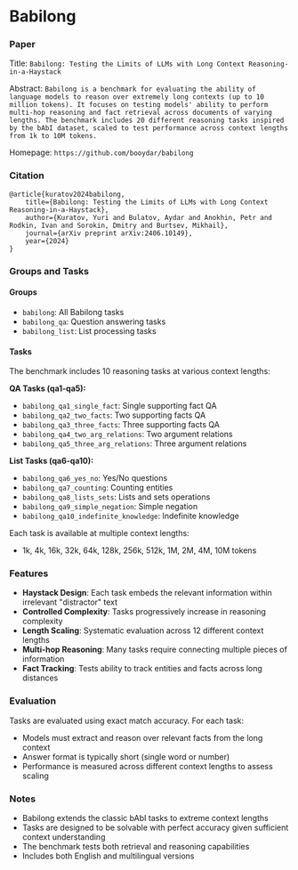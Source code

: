 # Babilong

### Paper

Title: `Babilong: Testing the Limits of LLMs with Long Context Reasoning-in-a-Haystack`

Abstract: `Babilong is a benchmark for evaluating the ability of language models to reason over extremely long contexts (up to 10 million tokens). It focuses on testing models' ability to perform multi-hop reasoning and fact retrieval across documents of varying lengths. The benchmark includes 20 different reasoning tasks inspired by the bAbI dataset, scaled to test performance across context lengths from 1k to 10M tokens.`

Homepage: `https://github.com/booydar/babilong`

### Citation

```
@article{kuratov2024babilong,
    title={Babilong: Testing the Limits of LLMs with Long Context Reasoning-in-a-Haystack},
    author={Kuratov, Yuri and Bulatov, Aydar and Anokhin, Petr and Rodkin, Ivan and Sorokin, Dmitry and Burtsev, Mikhail},
    journal={arXiv preprint arXiv:2406.10149},
    year={2024}
}
```

### Groups and Tasks

#### Groups

* `babilong`: All Babilong tasks
* `babilong_qa`: Question answering tasks
* `babilong_list`: List processing tasks  

#### Tasks

The benchmark includes 10 reasoning tasks at various context lengths:

**QA Tasks (qa1-qa5):**
* `babilong_qa1_single_fact`: Single supporting fact QA
* `babilong_qa2_two_facts`: Two supporting facts QA
* `babilong_qa3_three_facts`: Three supporting facts QA
* `babilong_qa4_two_arg_relations`: Two argument relations
* `babilong_qa5_three_arg_relations`: Three argument relations

**List Tasks (qa6-qa10):**
* `babilong_qa6_yes_no`: Yes/No questions
* `babilong_qa7_counting`: Counting entities
* `babilong_qa8_lists_sets`: Lists and sets operations
* `babilong_qa9_simple_negation`: Simple negation
* `babilong_qa10_indefinite_knowledge`: Indefinite knowledge

Each task is available at multiple context lengths:
- 1k, 4k, 16k, 32k, 64k, 128k, 256k, 512k, 1M, 2M, 4M, 10M tokens

### Features

- **Haystack Design**: Each task embeds the relevant information within irrelevant "distractor" text
- **Controlled Complexity**: Tasks progressively increase in reasoning complexity
- **Length Scaling**: Systematic evaluation across 12 different context lengths
- **Multi-hop Reasoning**: Many tasks require connecting multiple pieces of information
- **Fact Tracking**: Tests ability to track entities and facts across long distances

### Evaluation

Tasks are evaluated using exact match accuracy. For each task:
- Models must extract and reason over relevant facts from the long context
- Answer format is typically short (single word or number)
- Performance is measured across different context lengths to assess scaling

### Notes

- Babilong extends the classic bAbI tasks to extreme context lengths
- Tasks are designed to be solvable with perfect accuracy given sufficient context understanding
- The benchmark tests both retrieval and reasoning capabilities
- Includes both English and multilingual versions
